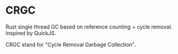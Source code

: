 # CRGC
Rust single thread GC based on reference counting + cycle removal. Inspired by QuickJS.

CRGC stand for "Cycle Removal Garbage Collection".
